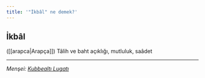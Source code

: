 ```yaml
---
title: '"İkbâl" ne demek?'
---
```


## İkbâl
([[arapca|Arapça]]) Tâlih ve baht açıklığı, mutluluk, saâdet

---
*Menşei: [Kubbealtı Lugatı](https://www.lugatim.com/s/İkbal)*